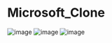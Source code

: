 # Microsoft_Clone
![image](https://user-images.githubusercontent.com/90020895/169818844-306d4d16-f843-446f-9472-303c6c35d866.png)
![image](https://user-images.githubusercontent.com/90020895/169819111-3de29dfa-f336-496e-8899-6e42de9b953f.png)
![image](https://user-images.githubusercontent.com/90020895/169819188-fd0d1bcc-0d33-44ef-9e2c-482077503e77.png)

